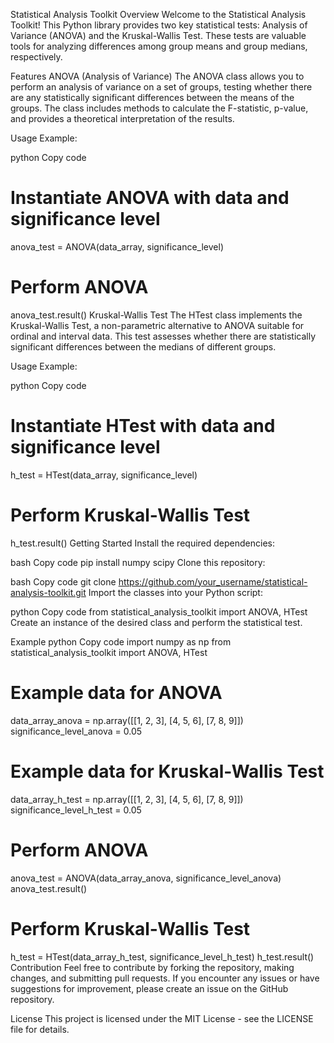 Statistical Analysis Toolkit
Overview
Welcome to the Statistical Analysis Toolkit! This Python library provides two key statistical tests: Analysis of Variance (ANOVA) and the Kruskal-Wallis Test. These tests are valuable tools for analyzing differences among group means and group medians, respectively.

Features
ANOVA (Analysis of Variance)
The ANOVA class allows you to perform an analysis of variance on a set of groups, testing whether there are any statistically significant differences between the means of the groups. The class includes methods to calculate the F-statistic, p-value, and provides a theoretical interpretation of the results.

Usage Example:

python
Copy code
# Instantiate ANOVA with data and significance level
anova_test = ANOVA(data_array, significance_level)

# Perform ANOVA
anova_test.result()
Kruskal-Wallis Test
The HTest class implements the Kruskal-Wallis Test, a non-parametric alternative to ANOVA suitable for ordinal and interval data. This test assesses whether there are statistically significant differences between the medians of different groups.

Usage Example:

python
Copy code
# Instantiate HTest with data and significance level
h_test = HTest(data_array, significance_level)

# Perform Kruskal-Wallis Test
h_test.result()
Getting Started
Install the required dependencies:

bash
Copy code
pip install numpy scipy
Clone this repository:

bash
Copy code
git clone https://github.com/your_username/statistical-analysis-toolkit.git
Import the classes into your Python script:

python
Copy code
from statistical_analysis_toolkit import ANOVA, HTest
Create an instance of the desired class and perform the statistical test.

Example
python
Copy code
import numpy as np
from statistical_analysis_toolkit import ANOVA, HTest

# Example data for ANOVA
data_array_anova = np.array([[1, 2, 3], [4, 5, 6], [7, 8, 9]])
significance_level_anova = 0.05

# Example data for Kruskal-Wallis Test
data_array_h_test = np.array([[1, 2, 3], [4, 5, 6], [7, 8, 9]])
significance_level_h_test = 0.05

# Perform ANOVA
anova_test = ANOVA(data_array_anova, significance_level_anova)
anova_test.result()

# Perform Kruskal-Wallis Test
h_test = HTest(data_array_h_test, significance_level_h_test)
h_test.result()
Contribution
Feel free to contribute by forking the repository, making changes, and submitting pull requests. If you encounter any issues or have suggestions for improvement, please create an issue on the GitHub repository.

License
This project is licensed under the MIT License - see the LICENSE file for details.
